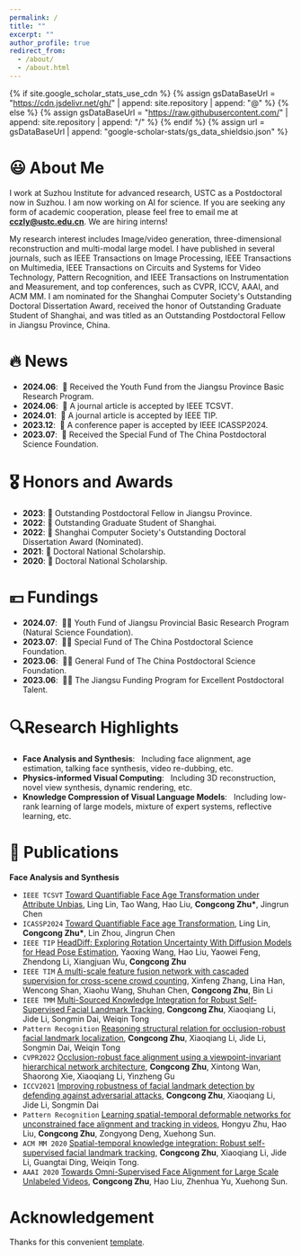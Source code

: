 ```yaml
---
permalink: /
title: ""
excerpt: ""
author_profile: true
redirect_from: 
  - /about/
  - /about.html
---
```


{% if site.google_scholar_stats_use_cdn %}
{% assign gsDataBaseUrl = "https://cdn.jsdelivr.net/gh/" | append: site.repository | append: "@" %}
{% else %}
{% assign gsDataBaseUrl = "https://raw.githubusercontent.com/" | append: site.repository | append: "/" %}
{% endif %}
{% assign url = gsDataBaseUrl | append: "google-scholar-stats/gs_data_shieldsio.json" %}

<span class='anchor' id='-about-me'></span>

# 😃 About Me
I work at Suzhou Institute for advanced research, USTC as a Postdoctoral now in Suzhou. I am now working on AI for science. If you are seeking any form of academic cooperation, please feel free to email me at **cczly@ustc.edu.cn**. We are hiring interns!

My research interest includes Image/video generation, three-dimensional reconstruction and multi-modal large model. I have published in several journals, such as IEEE Transactions on Image Processing, IEEE Transactions on Multimedia, IEEE Transactions on Circuits and Systems for Video Technology, Pattern Recognition, and IEEE Transactions on Instrumentation and Measurement, and top conferences, such as CVPR, ICCV, AAAI, and ACM MM. I am nominated for the Shanghai Computer Society's Outstanding Doctoral Dissertation Award, received the honor of Outstanding Graduate Student of Shanghai, and was titled as an Outstanding Postdoctoral Fellow in Jiangsu Province, China.

<span class='anchor' id='-news'></span>

# 🔥 News
- **2024.06**: &nbsp;🎉 Received the Youth Fund from the Jiangsu Province Basic Research Program.
- **2024.06**: &nbsp;🎉 A journal article is accepted by IEEE TCSVT.
- **2024.01**: &nbsp;🎉 A journal article is accepted by IEEE TIP.
- **2023.12**: &nbsp;🎉 A conference paper is accepted by IEEE ICASSP2024.
- **2023.07**: &nbsp;🎉 Received the Special Fund of The China Postdoctoral Science Foundation. 

<span class='anchor' id='-honors-and-awards'></span>

# 🎖 Honors and Awards
- **2023**:&nbsp;🎉 Outstanding Postdoctoral Fellow in Jiangsu Province.
- **2022**:&nbsp;🎉 Outstanding Graduate Student of Shanghai. 
- **2022**:&nbsp;🎉 Shanghai Computer Society's Outstanding Doctoral Dissertation Award (Nominated).
- **2021**:&nbsp;🎉 Doctoral National Scholarship.
- **2020**:&nbsp;🎉 Doctoral National Scholarship.

<span class='anchor' id='-fundings'></span>

# 💴 Fundings
- **2024.07**: &nbsp;🎉🎉 Youth Fund of Jiangsu Provincial Basic Research Program (Natural Science Foundation).
- **2023.07**: &nbsp;🎉🎉 Special Fund of The China Postdoctoral Science Foundation. 
- **2023.06**: &nbsp;🎉🎉 General Fund of The China Postdoctoral Science Foundation. 
- **2023.06**: &nbsp;🎉🎉 The Jiangsu Funding Program for Excellent Postdoctoral Talent.

<span class='anchor' id='-research-highlights'></span>

# 🔍Research Highlights
- **Face Analysis and Synthesis**: &nbsp; Including face alignment, age estimation, talking face synthesis, video re-dubbing, etc.
- **Physics-informed Visual Computing**: &nbsp; Including 3D reconstruction, novel view synthesis, dynamic rendering, etc.
- **Knowledge Compression of Visual Language Models**: &nbsp; Including low-rank learning of large models, mixture of expert systems, reflective learning, etc.

<span class='anchor' id='-publications'></span>

# 📝 Publications 
**Face Analysis and Synthesis**
<ul>
  <li><code class="language-plaintext highlighter-rouge">IEEE TCSVT</code> <a href="https://ieeexplore.ieee.org/abstract/document/10583942">Toward Quantifiable Face Age Transformation under Attribute Unbias</a>, Ling Lin, Tao Wang, Hao Liu, <strong>Congcong Zhu*</strong>, Jingrun Chen</li>
  <li><code class="language-plaintext highlighter-rouge">ICASSP2024</code> <a href="https://ieeexplore.ieee.org/abstract/document/10448304">Toward Quantifiable Face age Transformation</a>, Ling Lin, <strong>Congcong Zhu*</strong>, Lin Zhou, Jingrun Chen</li>
  <li><code class="language-plaintext highlighter-rouge">IEEE TIP</code> <a href="https://ieeexplore.ieee.org/abstract/document/10462910">HeadDiff: Exploring Rotation Uncertainty With Diffusion Models for Head Pose Estimation</a>, Yaoxing Wang, Hao Liu, Yaowei Feng, Zhendong Li, Xiangjuan Wu, <strong>Congcong Zhu</strong></li>
  <li><code class="language-plaintext highlighter-rouge">IEEE TIM</code> <a href="https://ieeexplore.ieee.org/abstract/document/10049177">A multi-scale feature fusion network with cascaded supervision for cross-scene crowd counting</a>, Xinfeng Zhang, Lina Han, Wencong Shan, Xiaohu Wang, Shuhan Chen, <strong>Congcong Zhu</strong>, Bin Li</li>
  <li><code class="language-plaintext highlighter-rouge">IEEE TMM</code> <a href="https://ieeexplore.ieee.org/abstract/document/9911664">Multi-Sourced Knowledge Integration for Robust Self-Supervised Facial Landmark Tracking</a>, <strong>Congcong Zhu</strong>, Xiaoqiang Li, Jide Li, Songmin Dai, Weiqin Tong </li>
  <li><code class="language-plaintext highlighter-rouge">Pattern Recognition</code> <a href="https://arxiv.org/pdf/2112.10087">Reasoning structural relation for occlusion-robust facial landmark localization</a>, <strong>Congcong Zhu</strong>, Xiaoqiang Li, Jide Li, Songmin Dai, Weiqin Tong </li>
  <li><code class="language-plaintext highlighter-rouge">CVPR2022</code> <a href="https://openaccess.thecvf.com/content/CVPR2022/papers/Zhu_Occlusion-Robust_Face_Alignment_Using_a_Viewpoint-Invariant_Hierarchical_Network_Architecture_CVPR_2022_paper.pdf">Occlusion-robust face alignment using a viewpoint-invariant hierarchical network architecture</a>, <strong>Congcong Zhu</strong>, Xintong Wan, Shaorong Xie, Xiaoqiang Li, Yinzheng Gu </li>
  <li><code class="language-plaintext highlighter-rouge">ICCV2021</code> <a href="https://openaccess.thecvf.com/content/ICCV2021/papers/Zhu_Improving_Robustness_of_Facial_Landmark_Detection_by_Defending_Against_Adversarial_ICCV_2021_paper.pdf">Improving robustness of facial landmark detection by defending against adversarial attacks</a>, <strong>Congcong Zhu</strong>, Xiaoqiang Li, Jide Li, Songmin Dai </li>
  <li><code class="language-plaintext highlighter-rouge">Pattern Recognition</code> <a href="https://www.sciencedirect.com/science/article/pii/S0031320320301576">Learning spatial-temporal deformable networks for unconstrained face alignment and tracking in videos</a>, Hongyu Zhu, Hao Liu, <strong>Congcong Zhu</strong>, Zongyong Deng, Xuehong Sun. </li>
  <li><code class="language-plaintext highlighter-rouge">ACM MM 2020</code> <a href="https://dl.acm.org/doi/abs/10.1145/3394171.3413993">Spatial-temporal knowledge integration: Robust self-supervised facial landmark tracking</a>, <strong>Congcong Zhu</strong>, Xiaoqiang Li, Jide Li, Guangtai Ding, Weiqin Tong. </li>
  <li><code class="language-plaintext highlighter-rouge">AAAI 2020</code> <a href="https://ojs.aaai.org/index.php/AAAI/article/view/7011">Towards Omni-Supervised Face Alignment for Large Scale Unlabeled Videos</a>, <strong>Congcong Zhu</strong>, Hao Liu, Zhenhua Yu, Xuehong Sun. </li>
</ul>

# Acknowledgement
Thanks for this convenient [template](https://github.com/RayeRen/acad-homepage.github.io).
